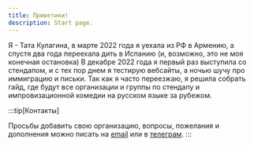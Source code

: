 ```yaml
---
title: Приветики!
description: Start page.
---
```


Я - Тата Кулагина, в марте 2022 года я уехала из РФ в Армению, а спустя два года переехала дить в Испанию (и, возможно, это не моя конечная остановка)
В декабре 2022 года я первый раз выступила со стендапом, и с тех пор днем я тестирую вебсайты, а ночью шучу про иммиграцию и письки.
Так как я часто переезжаю, я решила собрать гайд, где будут все организации и группы по стендапу и импровизационной комедии на русском языке за рубежом.  

:::tip[Контакты]

Просьбы добавить свою организацию, вопросы, пожелания и дополнения можно писать на [email](mailto:taya.kulagina@gmail.com) или в [телеграм](https://t.me/TanyaKulagina).
:::


